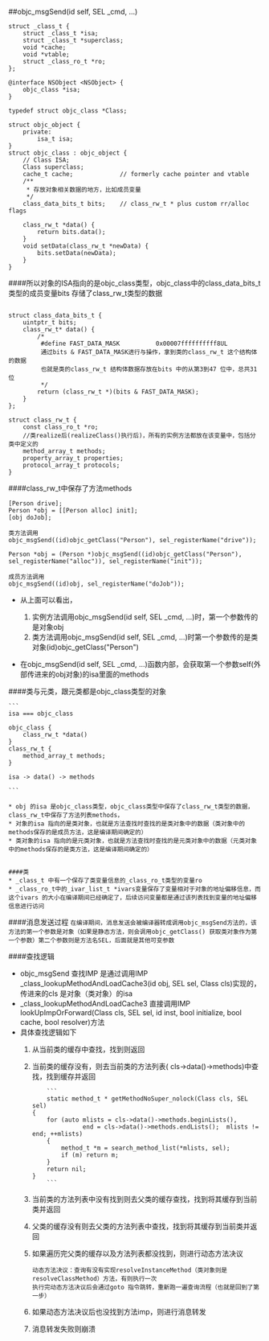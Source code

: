 ##objc_msgSend(id self, SEL _cmd, ...)


```
struct _class_t {
	struct _class_t *isa;
	struct _class_t *superclass;
	void *cache;
	void *vtable;
	struct _class_ro_t *ro;
};

```
```
@interface NSObject <NSObject> {
    objc_class *isa;
}
```

```
typedef struct objc_class *Class;

struct objc_object {
	private:
	    isa_t isa;
}
struct objc_class : objc_object {
    // Class ISA;
    Class superclass;
    cache_t cache;             // formerly cache pointer and vtable
    /**
     * 存放对象相关数据的地方，比如成员变量
     */
    class_data_bits_t bits;    // class_rw_t * plus custom rr/alloc flags

    class_rw_t *data() { 
        return bits.data();
    }
    void setData(class_rw_t *newData) {
        bits.setData(newData);
    }
}
```
####所以对象的ISA指向的是objc_class类型，objc_class中的class_data_bits_t类型的成员变量bits 存储了class_rw_t类型的数据

```

struct class_data_bits_t {
    uintptr_t bits;
    class_rw_t* data() {
        /*
         #define FAST_DATA_MASK          0x00007ffffffffff8UL
         通过bits & FAST_DATA_MASK进行与操作，拿到类的class_rw_t 这个结构体的数据
         也就是类的class_rw_t 结构体数据存放在bits 中的从第3到47 位中，总共31位
         */
        return (class_rw_t *)(bits & FAST_DATA_MASK);
    }
};

struct class_rw_t {
    const class_ro_t *ro;
    //类realize后(realizeClass()执行后)，所有的实例方法都放在该变量中，包括分类中定义的
    method_array_t methods;
    property_array_t properties;
    protocol_array_t protocols;
}
```
####class_rw_t中保存了方法methods

```
[Person drive];
Person *obj = [[Person alloc] init];
[obj doJob];
```
```
类方法调用
objc_msgSend((id)objc_getClass("Person"), sel_registerName("drive"));

Person *obj = (Person *)objc_msgSend((id)objc_getClass("Person"), sel_registerName("alloc")), sel_registerName("init"));

成员方法调用
objc_msgSend((id)obj, sel_registerName("doJob"));

```

* 从上面可以看出，
	
	1. 实例方法调用objc_msgSend(id self, SEL _cmd, ...)时，第一个参数传的是对象obj
	2. 类方法调用objc_msgSend(id self, SEL _cmd, ...)时第一个参数传的是类对象(id)objc_getClass("Person")
* 在objc_msgSend(id self, SEL _cmd, ...)函数内部，会获取第一个参数self(外部传进来的obj对象)的isa里面的methods

####类与元类，跟元类都是objc_class类型的对象

	```
	isa === objc_class
	
	objc_class {
		class_rw_t *data()
	}
	class_rw_t {
		method_array_t methods;
	}
	
	isa -> data() -> methods
	
	```

	* obj 的isa 是objc_class类型，objc_class类型中保存了class_rw_t类型的数据，class_rw_t中保存了方法列表methods，
	* 对象的isa 指向的是类对象，也就是方法查找时查找的是类对象中的数据（类对象中的methods保存的是成员方法，这是编译期间确定的）
	* 类对象的isa 指向的是元类对象，也就是方法查找时查找的是元类对象中的数据（元类对象中的methods保存的是类方法，这是编译期间确定的）
	
	
	####类
	* _class_t 中有一个保存了类变量信息的_class_ro_t类型的变量ro
	* _class_ro_t中的_ivar_list_t *ivars变量保存了变量相对于对象的地址偏移信息，而这个ivars 的大小在编译期间已经确定了，后续访问变量都是通过该列表找到变量的地址偏移信息进行访问
	
####消息发送过程
	```
	在编译期间，消息发送会被编译器转成调用objc_msgSend方法的，该方法的第一个参数是对象（如果是静态方法，则会调用objc_getClass()
	获取类对象作为第一个参数）第二个参数则是方法名SEL，后面就是其他可变参数
	```

####查找逻辑
* objc_msgSend 查找IMP 是通过调用IMP _class_lookupMethodAndLoadCache3(id obj, SEL sel, Class cls)实现的，传进来的cls 是对象（类对象）的isa
* _class_lookupMethodAndLoadCache3 直接调用IMP lookUpImpOrForward(Class cls, SEL sel, id inst, bool initialize, bool cache, bool resolver)方法
* 具体查找逻辑如下
     1. 从当前类的缓存中查找，找到则返回
     2. 当前类的缓存没有，则去当前类的方法列表( cls->data()->methods)中查找，找到缓存并返回
    		
    			```
    			static method_t * getMethodNoSuper_nolock(Class cls, SEL sel)
			{
			    for (auto mlists = cls->data()->methods.beginLists(), 
			              end = cls->data()->methods.endLists();  mlists != end; ++mlists)
			    {
			        method_t *m = search_method_list(*mlists, sel);
			        if (m) return m;
			    }
			    return nil;
			}
    			```
    		
     3. 当前类的方法列表中没有找到则去父类的缓存查找，找到将其缓存到当前类并返回
     4. 父类的缓存没有则去父类的方法列表中查找，找到将其缓存到当前类并返回
     5. 如果遍历完父类的缓存以及方法列表都没找到，则进行动态方法决议
     		
     		动态方法决议：查询有没有实现resolveInstanceMethod（类对象则是resolveClassMethod）方法，有则执行一次
     		执行完动态方法决议后会通过goto 指令跳转，重新跑一遍查询流程（也就是回到了第一步）
     		
     6. 如果动态方法决议后也没找到方法imp，则进行消息转发
     7. 消息转发失败则崩溃


	
	

